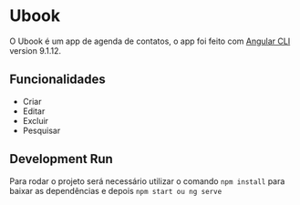 # Ubook

O Ubook é um app de agenda de contatos, o app foi feito com [Angular CLI](https://github.com/angular/angular-cli) version 9.1.12.

## Funcionalidades
  - Criar 
  - Editar 
  - Excluir 
  - Pesquisar

## Development Run

Para rodar o projeto será necessário utilizar o comando `npm install` para baixar as dependências e depois `npm start ou ng serve ` 
